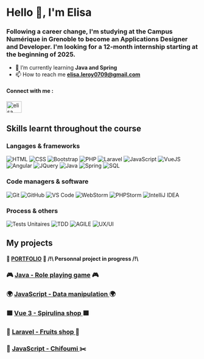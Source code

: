 <h1 align="left">Hello 👋, I'm Elisa</h1>
<h3 align="left">Following a career change, I'm studying at the Campus Numérique in Grenoble to become an Applications Designer and Developer. I'm looking for a 12-month internship starting at the beginning of 2025.</h3>




- 🌱 I’m currently learning **Java and Spring**
- 📫 How to reach me **elisa.leroy0709@gmail.com**

<h4 align="left">Connect with me :</h4> <p align="left">
<a href="https://www.linkedin.com/in/elisa-leroy-6b352a2a9" target="blank"><img align="center" src="https://raw.githubusercontent.com/rahuldkjain/github-profile-readme-generator/master/src/images/icons/Social/linked-in-alt.svg" alt="elisa leroy" height="30" width="40" /></a>
</p>


<h2 align="left">Skills learnt throughout the course</h2>

### Langages & frameworks

![HTML](https://img.shields.io/badge/HTML-E34F26?style=for-the-badge&logo=html5&logoColor=white)
![CSS](https://img.shields.io/badge/CSS-1572B6?style=for-the-badge&logo=css3&logoColor=white)
![Bootstrap](https://img.shields.io/badge/Bootstrap-7952B3?style=for-the-badge&logo=bootstrap&logoColor=white)
![PHP](https://img.shields.io/badge/PHP-777BB4?style=for-the-badge&logo=php&logoColor=white)
![Laravel](https://img.shields.io/badge/Laravel-FF2D20?style=for-the-badge&logo=laravel&logoColor=white)
![JavaScript](https://img.shields.io/badge/JavaScript-F7DF1E?style=for-the-badge&logo=javascript&logoColor=black)
![VueJS](https://img.shields.io/badge/Vue.js-4FC08D?style=for-the-badge&logo=vue.js&logoColor=white)
![Angular](https://img.shields.io/badge/Angular-DD0031?style=for-the-badge&logo=angular&logoColor=white)
![JQuery](https://img.shields.io/badge/jQuery-0769AD?style=for-the-badge&logo=jquery&logoColor=white)
![Java](https://img.shields.io/badge/Java-007396?style=for-the-badge&logo=java&logoColor=white)
![Spring](https://img.shields.io/badge/Spring-6DB33F?style=for-the-badge&logo=spring&logoColor=white)
![SQL](https://img.shields.io/badge/SQL-4479A1?style=for-the-badge&logo=postgresql&logoColor=white)

### Code managers & software

![Git](https://img.shields.io/badge/Git-F05032?style=for-the-badge&logo=git&logoColor=white)
![GitHub](https://img.shields.io/badge/GitHub-181717?style=for-the-badge&logo=github&logoColor=white)
![VS Code](https://img.shields.io/badge/VS%20Code-007ACC?style=for-the-badge&logo=visual-studio-code&logoColor=white)
![WebStorm](https://img.shields.io/badge/WebStorm-000000?style=for-the-badge&logo=webstorm&logoColor=white)
![PHPStorm](https://img.shields.io/badge/PHPStorm-000000?style=for-the-badge&logo=phpstorm&logoColor=white)
![IntelliJ IDEA](https://img.shields.io/badge/IntelliJ-000000?style=for-the-badge&logo=intellij-idea&logoColor=white)

### Process & others

![Tests Unitaires](https://img.shields.io/badge/Tests%20Unitaires-FF9A00?style=for-the-badge&logo=testing-library&logoColor=white)
![TDD](https://img.shields.io/badge/TDD-007ACC?style=for-the-badge&logo=testcafe&logoColor=white)
![AGILE](https://img.shields.io/badge/AGILE-FF4088?style=for-the-badge&logo=agile&logoColor=white)
![UX/UI](https://img.shields.io/badge/UX%2FUI-3DDC84?style=for-the-badge&logo=material-design&logoColor=white)

<h2 align="left">My projects</h2>


#### 🌻 **[PORTFOLIO](https://github.com/Elisa0709/Portfolio)** 🌻  /!\ Personnal project in progress /!\
### 🎮 **[Java - Role playing game](https://github.com/Elisa0709/Roll-playing-game/tree/master)** 🎮
### 🌍 **[JavaScript - Data manipulation ](https://github.com/Elisa0709/DataManipulation)** 🌍
### 🟩 **[Vue 3 - Spirulina shop ](https://github.com/Elisa0709/Spirulina_shop)** 🟩
### 🍉 **[Laravel - Fruits shop ](https://github.com/Elisa0709/Fruits-shop)** 🍌
### 🍂 **[JavaScript - Chifoumi ](https://github.com/Elisa0709/Chifoumi)** ✂️










































